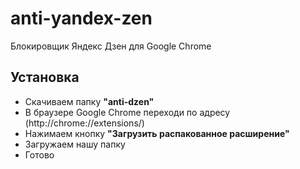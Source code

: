 # anti-yandex-zen
Блокировщик Яндекс Дзен для Google Chrome

## Установка
* Скачиваем папку __"anti-dzen"__
* В браузере Google Chrome переходи по адресу (http://chrome://extensions/)
* Нажимаем кнопку __"Загрузить распакованное расширение"__
* Загружаем нашу папку
* Готово

